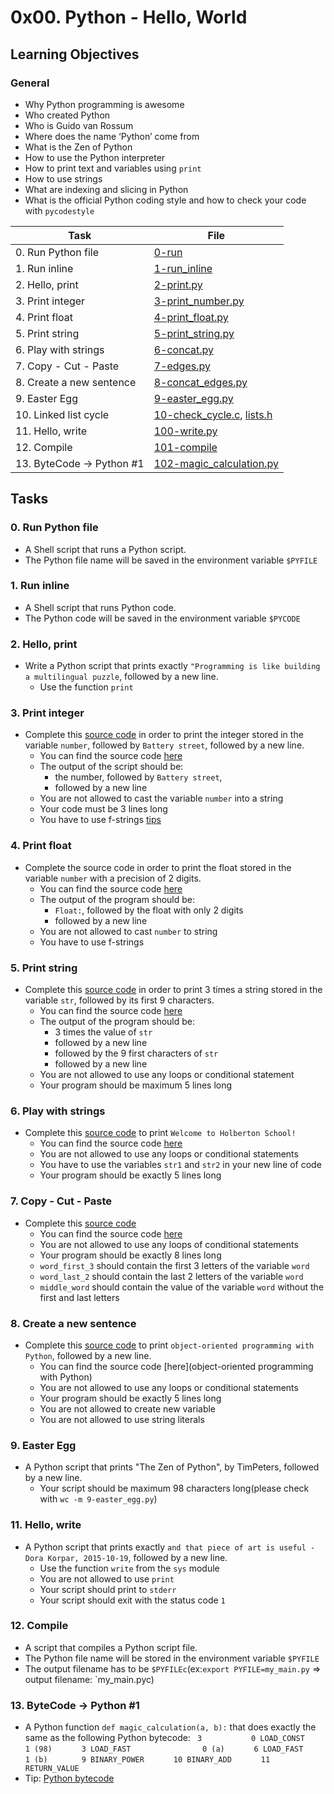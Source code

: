 # 0x00. Python - Hello, World

## Learning Objectives

### General

* Why Python programming is awesome
* Who created Python
* Who is Guido van Rossum
* Where does the name ‘Python’ come from
* What is the Zen of Python
* How to use the Python interpreter
* How to print text and variables using `print`
* How to use strings
* What are indexing and slicing in Python
* What is the official Python coding style and how to check your code with `pycodestyle`

| Task | File |
| ---- | ---- |
| 0. Run Python file | [0-run](./0-run) |
| 1. Run inline | [1-run_inline](./1-run_inline) |
| 2. Hello, print | [2-print.py](./2-print.py) |
| 3. Print integer | [3-print_number.py](./3-print_number.py) |
| 4. Print float | [4-print_float.py](./4-print_float.py) |
| 5. Print string | [5-print_string.py](./5-print_string.py) |
| 6. Play with strings | [6-concat.py](./6-concat.py) |
| 7. Copy - Cut - Paste | [7-edges.py](./7-edges.py) |
| 8. Create a new sentence | [8-concat_edges.py](./8-concat_edges.py) |
| 9. Easter Egg | [9-easter_egg.py](./9-easter_egg.py) |
| 10. Linked list cycle | [10-check_cycle.c](./10-check_cycle.c), [lists.h](./lists.h) |
| 11. Hello, write | [100-write.py](./100-write.py) |
| 12. Compile | [101-compile](./101-compile) |
| 13. ByteCode -> Python #1 | [102-magic_calculation.py](./102-magic_calculation.py) |

## Tasks
### 0. Run Python file
* A Shell script that runs a Python script.
* The Python file name will be saved in the environment variable `$PYFILE`
### 1. Run inline
* A Shell script that runs Python code.
* The Python code will be saved in the environment variable `$PYCODE`
### 2. Hello, print
* Write a Python script that prints exactly `"Programming is like building a multilingual puzzle`, followed by a new line.
	* Use the function `print`
### 3. Print integer
* Complete this [source code](https://github.com/alx-tools/0x00.py/blob/master/3-print_number.py) in order to print the integer stored in the variable `number`, followed by `Battery street`, followed by a new line.
	* You can find the source code [here](https://github.com/alx-tools/0x00.py/blob/master/3-print_number.py)
	* The output of the script should be:
		* the number, followed by `Battery street`,
		* followed by a new line
	* You are not allowed to cast the variable `number` into a string
	* Your code must be 3 lines long
	* You have to use f-strings [tips](https://realpython.com/python-f-strings/)
### 4. Print float
* Complete the source code in order to print the float stored in the variable `number` with a precision of 2 digits.
	* You can find the source code [here](https://github.com/alx-tools/0x00.py/blob/master/4-print_float.py)
	* The output of the program should be:
		* `Float:`, followed by the float with only 2 digits
		* followed by a new line
	* You are not allowed to cast `number` to string
	* You have to use f-strings
### 5. Print string
* Complete this [source code](https://github.com/alx-tools/0x00.py/blob/master/5-print_string.py) in order to print 3 times a string stored in the variable `str`, followed by its first 9 characters.
	* You can find the source code [here](https://github.com/alx-tools/0x00.py/blob/master/5-print_string.py)
	* The output of the program should be:
		* 3 times the value of `str`
		* followed by a new line
		* followed by the 9 first characters of `str`
		* followed by a new line
	* You are not allowed to use any loops or conditional statement
	* Your program should be maximum 5 lines long
### 6. Play with strings
* Complete this [source code](https://github.com/alx-tools/0x00.py/blob/master/6-concat.py) to print `Welcome to Holberton School!`
	* You can find the source code [here](https://github.com/alx-tools/0x00.py/blob/master/6-concat.py)
	* You are not allowed to use any loops or conditional statements
	* You have to use the variables `str1` and `str2` in your new line of code
	* Your program should be exactly 5 lines long
### 7. Copy - Cut - Paste
* Complete this [source code](https://github.com/alx-tools/0x00.py/blob/master/7-edges.py)
	* You can find the source code [here](https://github.com/alx-tools/0x00.py/blob/master/7-edges.py)
	* You are not allowed to use any loops of conditional statements
	* Your program should be exactly 8 lines long
	* `word_first_3` should contain the first 3 letters of the variable `word`
	* `word_last_2` should contain the last 2 letters of the variable `word`
	* `middle_word` should contain the value of the variable `word` without the first and last letters
### 8. Create a new sentence
* Complete this [source code](https://github.com/alx-tools/0x00.py/blob/master/8-concat_edges.py) to print `object-oriented programming with Python`, followed by a new line.
	* You can find the source code [here](object-oriented programming with Python)
	* You are not allowed to use any loops or conditional statements
	* Your program should be exactly 5 lines long
	* You are not allowed to create new variable
	* You are not allowed to use string literals
### 9. Easter Egg
* A Python script that prints "The Zen of Python", by TimPeters, followed by a new line.
	* Your script should be maximum 98 characters long(please check with `wc -m 9-easter_egg.py`)
### 11. Hello, write
* A Python script that prints exactly `and that piece of art is useful - Dora Korpar, 2015-10-19`, followed by a new line.
	* Use the function `write` from the `sys` module
	* You are not allowed to use `print`
	* Your script should print to `stderr`
	* Your script should exit with the status code `1`
### 12. Compile
* A script that compiles a Python script file.
* The Python file name will be stored in the environment variable `$PYFILE`
* The output filename has to be `$PYFILEc`(ex:`export PYFILE=my_main.py` => output filename: `my_main.pyc)
### 13. ByteCode -> Python #1
* A Python function `def magic_calculation(a, b):` that does exactly the same as the following Python bytecode:
	` 3           0 LOAD_CONST               1 (98)`
       `      3 LOAD_FAST                0 (a)`
       `      6 LOAD_FAST                1 (b)`
      `       9 BINARY_POWER`
      `      10 BINARY_ADD`
      `      11 RETURN_VALUE`
* Tip: [Python bytecode](https://docs.python.org/3.4/library/dis.html)
